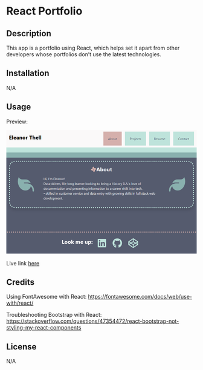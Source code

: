 # React Portfolio

## Description

This app is a portfolio using React, which helps set it apart from other developers whose portfolios don’t use the latest technologies.

## Installation

N/A

## Usage

Preview:

![An image of the about page of portfolio, showing a bio set in a relaxing, simple design](./public/react-portfolio-preview.png)

Live link [here](https://react-portfolio-560a58.netlify.app/)

## Credits

Using FontAwesome with React: https://fontawesome.com/docs/web/use-with/react/

Troubleshooting Bootstrap with React: https://stackoverflow.com/questions/47354472/react-bootstrap-not-styling-my-react-components

## License

N/A
